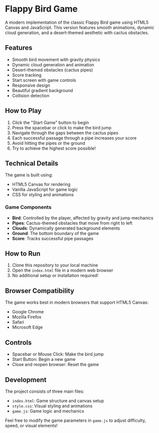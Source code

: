 # Flappy Bird Game

A modern implementation of the classic Flappy Bird game using HTML5 Canvas and JavaScript. This version features smooth animations, dynamic cloud generation, and a desert-themed aesthetic with cactus obstacles.

## Features

- Smooth bird movement with gravity physics
- Dynamic cloud generation and animation
- Desert-themed obstacles (cactus pipes)
- Score tracking
- Start screen with game controls
- Responsive design
- Beautiful gradient background
- Collision detection

## How to Play

1. Click the "Start Game" button to begin
2. Press the spacebar or click to make the bird jump
3. Navigate through the gaps between the cactus pipes
4. Each successful passage through a pipe increases your score
5. Avoid hitting the pipes or the ground
6. Try to achieve the highest score possible!

## Technical Details

The game is built using:

- HTML5 Canvas for rendering
- Vanilla JavaScript for game logic
- CSS for styling and animations

### Game Components

- **Bird**: Controlled by the player, affected by gravity and jump mechanics
- **Pipes**: Cactus-themed obstacles that move from right to left
- **Clouds**: Dynamically generated background elements
- **Ground**: The bottom boundary of the game
- **Score**: Tracks successful pipe passages

## How to Run

1. Clone this repository to your local machine
2. Open the `index.html` file in a modern web browser
3. No additional setup or installation required!

## Browser Compatibility

The game works best in modern browsers that support HTML5 Canvas:

- Google Chrome
- Mozilla Firefox
- Safari
- Microsoft Edge

## Controls

- Spacebar or Mouse Click: Make the bird jump
- Start Button: Begin a new game
- Close and reopen browser: Reset the game

## Development

The project consists of three main files:

- `index.html`: Game structure and canvas setup
- `style.css`: Visual styling and animations
- `game.js`: Game logic and mechanics

Feel free to modify the game parameters in `game.js` to adjust difficulty, speed, or visual elements!
